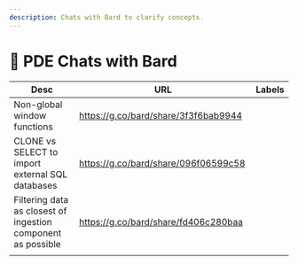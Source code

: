 ```yaml
---
description: Chats with Bard to clarify concepts.
---
```


# 🤖 PDE Chats with Bard



<table><thead><tr><th width="277">Desc</th><th width="337">URL</th><th data-type="select" data-multiple>Labels</th></tr></thead><tbody><tr><td>Non-global window functions</td><td><a href="https://g.co/bard/share/3f3f6bab9944">https://g.co/bard/share/3f3f6bab9944</a></td><td></td></tr><tr><td>CLONE vs SELECT to import external SQL databases</td><td><a href="https://g.co/bard/share/096f06599c58">https://g.co/bard/share/096f06599c58</a></td><td></td></tr><tr><td>Filtering data as closest of   ingestion component as possible </td><td><a href="https://g.co/bard/share/fd406c280baa">https://g.co/bard/share/fd406c280baa</a></td><td></td></tr><tr><td></td><td></td><td></td></tr></tbody></table>
